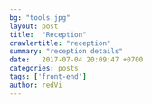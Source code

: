```yaml
---
bg: "tools.jpg"
layout: post
title:  "Reception"
crawlertitle: "reception"
summary: "reception details"
date:   2017-07-04 20:09:47 +0700
categories: posts
tags: ['front-end']
author: redVi
---
```

